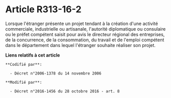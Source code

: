 # Article R313-16-2

Lorsque l'étranger présente un projet tendant à la création d'une activité commerciale, industrielle ou artisanale,
l'autorité diplomatique ou consulaire ou le préfet compétent saisit pour avis le directeur régional des entreprises, de la
concurrence, de la consommation, du travail et de l'emploi compétent dans le département dans lequel l'étranger souhaite
réaliser son projet.

**Liens relatifs à cet article**

	**Codifié par**:

	  - Décret n°2006-1378 du 14 novembre 2006

	**Modifié par**:

	  - Décret n°2016-1456 du 28 octobre 2016 - art. 8
